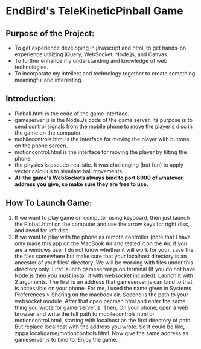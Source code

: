 # EndBird's TeleKineticPinball Game

## Purpose of the Project:  
* To get experience developing in javascript and html, to get hands-on experience utilizing jQuery, WebSocket, Node.js, and Canvas. 
* To further enhance my understanding and knowledge of web technologies. 
* To incorporate my intellect and technology together to create something meaningful and interesting. 


## Introduction:
- Pinball.html is the code of the game interface. 
- gameserver.js is the Node.Js code of the game server.  Its purpose is to send control signals from the mobile phone to move the player's disc in the game on the computer. 
- mobilecontrols.html is the interface for moving the player with buttons on the phone screen.   
- motioncontrol.html is the interface for moving the player by tilting the phone.
- the physics is pseudo-realistic.  It was challenging (but fun) to apply vector calculus to simulate ball movements. 
- **All the game's WebSockets always bind to port 8000 of whatever address you give, so make sure they are free to use.**  

## How To Launch Game:
1. If we want to play game on computer using keyboard, then just launch the Pinball.html on the computer and use the arrow keys for right disc, and awsd for left disc.  
2. If we want to play with the phone as remote controller (note that I have only made this app on the MacBook Air and tested it on the Air, if you are a windows user I do not know whether it will work for you), save the the files somewhere but make sure that your localhost directory is an ancestor of your files' directory. We will be working with files under this directory only. First launch gameserver.js on terminal (If you do not have Node.js then you must install it with websocket incuded).  Launch it with 2 arguments. The first is an address that gameserver.js can bind to that is accessible on your phone.  For me, i used the name given in Systems Preferences > Sharing on the macbook air. Second is the path to your websocket module. After that open pacman.html and enter the same thing you wrote for gamerserver.js. Then, On your phone, open a web browser and write the full path to mobilecontrols.html or motioncontrol.html, starting with localhost as the first directory of path.  But replace localhost with the address you wrote. So it could be like, zippa.local/game/motioncontrols.html.  Now give the same address as gameserver.js to bind to. Enjoy the game.  











